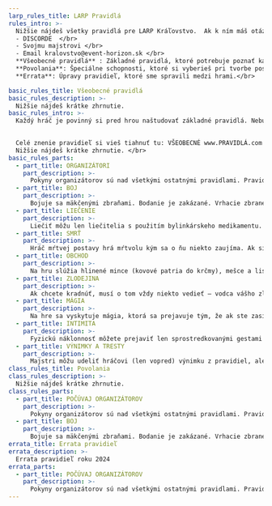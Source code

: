 ```yaml
---
larp_rules_title: LARP Pravidlá
rules_intro: >-
  Nižšie nájdeš všetky pravidlá pre LARP Kráľovstvo.  Ak k ním máš otázky neváhaj sa ozvať na  </br>
  - DISCORDE  </br>
  - Svojmu majstrovi </br> 
  - Email kralovstvo@event-horizon.sk </br> 
  **Všeobecné pravidlá** : Základné pravidlá, ktoré potrebuje poznať každý hráč. </br> 
  **Povolania**: Špeciálne schopnosti, ktoré si vyberieš pri tvorbe postavy alebo získaš počas hry.  </br>
  **Errata**: Úpravy pravidieľ, ktoré sme spravili medzi hrami.</br>

basic_rules_title: Všeobecné pravidlá
basic_rules_description: >-
  Nižšie nájdeš krátke zhrnutie.
basic_rules_intro: >-
  Každý hráč je povinný si pred hrou naštudovať základné pravidlá. Nebudeme vás z nich skúšať, no ich pochopenie je dôležité pre zážitok teba a ostatných spoluhráčov.  
    

  Celé znenie pravidieľ si vieš tiahnuť tu: VŠEOBECNÉ www.PRAVIDLÁ.com </br>  
  Nižšie nájdeš krátke zhrnutie. </br>
basic_rules_parts:
  - part_title: ORGANIZÁTORI
    part_description: >-
      Pokyny organizátorov sú nad všetkými ostatnými pravidlami. Pravidlá nie sú veľmi striktné, lebo hráčom dôverujeme, že chcú hlavne vytovriť spoločný dobrý zážitok. Dôverujte prosim aj vy nám, že keď vám niečo hovoríme, tak je to aby hra bola lepšia a bezpečnejšia pre všetkých.
  - part_title: BOJ
    part_description: >-
      Bojuje sa mäkčenými zbraňami. Bodanie je zakázané. Vrhacie zbrane musia byť celé mäkčené a bez tvrdého základu (vrhacie dýky…). Ak si chcete priniesť aj štít, je nevyhnutné si zmäkčiť jeho okraje. Zbrane kontrolujeme, nebezpečné na hru nepustíme. Neútočí sa na hlavu, krk a rozkrok. Protivníka nekopeme, nevykrúcame mu údy, neváľame ho na zem, ak s daným hráčom nie ste dohodnutí, že je to v poriadku. Či došlo k zásahu, určuje zasiahnutý hráč a na jeho cti je, aby to tak aj zahral. Po zásahu do končatiny ju nesmiete používať, dokým vás nevyliečia (min. 1 hodina). Po zásahu do trupu ste porazení, padáte na zem s ťažkým zranením, okrem plazenia a žobrania o pomoc už nič viac nedokážete, dokým vás nevyliečia (min. 3 hod). Ak tak uznáte za vhodné alebo to zo situácie vyplýva, môže sa stať, že vaša postava príde o končatinu alebo zmyslový orgán. Postava umiera, ak je explicitne zabitá, tzv. dorazená po tom, ako bola v stave ťažkého zranenia alebo ak bola podlo zavraždená mimo boja (napr. podrezanie), prípadne ak ju po dve zvonenia z ťažkého zranenia nikto neliečil.
  - part_title: LIEČENIE
    part_description: >-
      Liečiť môžu len liečitelia s použitím bylinkárskeho medikamentu. Okrem zranení sa na hre objavujú aj choroby, ktoré sa šíria jedlom a pitím a nakazenou končatinou (odseknuté ruky a nohy použité ako zbraň). Prejavy choroby je potrebné hrať zodpovedne, až pokým vás nevyliečia. Prejavy možno odpozerať od jeho prenášateľa.
  - part_title: SMRŤ
    part_description: >-
      Hráč mŕtvej postavy hrá mŕtvolu kým sa o ňu niekto zaujíma. Ak si po ňu dlho nikto nechodí, nech sa zdvihne a ide do Pekla. V Pekle zosnulú postavu súdi Smrť na základe jej svedomia a pobožnosti počas života. Čím bezbožnejší život, tým dlhší trest. Svoje šance si možno vylepšiť vďaka kňazom, ktorí vám nielen odovzdávajú slová bohov, ale vám i poskytujú znamenia viery pred nástrahami pekelnými. Ak sa chcete vyhnúť Peklu, je možné sa dohodnúť s Nekromantom, ktorý vás môže udržať na svete o niečo dlhšie a za rozumnú cenu. Smrť má práce vyše hlavy a z byrokratických dôvodov púšťa postavy, ktoré si odpykali svoj trest a chcú sa vrátiť, naspäť na svet. Nevrátia sa len tie postavy, ktorým niekto už za života zaplatil náhrobok u hlavného hrobára.
  - part_title: OBCHOD
    part_description: >-
      Na hru slúžia hlinené mince (kovové patria do krčmy), mešce a listiny. Na hre sa nachádza postava bankára/správcu burzy, u ktorého sa dajú ukladať herné peniaze, zakladať podniky, posielať karavány a sú vyplácané výnosy z majetkov.
  - part_title: ZLODEJINA
    part_description: >-
      Ak chcete kradnúť, musí o tom vždy niekto vedieť – vodca vášho zlodejského cechu alebo majster.
  - part_title: MÁGIA
    part_description: >-
      Na hre sa vyskytuje mágia, ktorá sa prejavuje tým, že ak ste zasiahnutí kúzlom, musíte splniť povinnosť, ktorú vám čarodejník dáva. Túto povinnosť sa dozviete buď z kontextu zaklínadla, ktoré počujete alebo vám ju prezradí majster. Začarovať vás môžu zaklínadlom (veršovaným), runami (magické obrazce), alchýmiou (nápoje, amulety) alebo čarovným predmetom. Nemožno vám magicky prikázať, niekomu priamo vziať život.
  - part_title: INTIMITA
    part_description: >-
      Fyzickú náklonnosť môžete prejaviť len sprostredkovanými gestami (tzv. ars amandi). Spolu s patričnými pohľadmi a inými prejavmi sa dotykom od partnerovej dlane, prepracúvate vyššie po jeho ruke až po rameno, čo sa považuje za nanajvýš intímne. Vzájomné držanie ramien sa už považuje za splynutie duší, či veľké zneuctenie. Tieto techniky majú zmysel len v kontexte danej situácie, ktorá musí byť sprevádzaná pohľadmi, nežnými či slizkými slovami až vzdychmi. Bez tohto kontextu je táto technika nefunkčná.
  - part_title: VÝNIMKY A TRESTY
    part_description: >-
      Majstri môžu udeliť hráčovi (len vopred) výnimku z pravidiel, ale aj trest za porušovanie pravidiel. Príkladom trestu je napríklad napomenutie alebo 10 minútové vylúčenie z herného priestoru (pre horúce hlavy) až po vylúčenie z hry.
class_rules_title: Povolania
class_rules_description: >-
  Nižšie nájdeš krátke zhrnutie.
class_rules_parts:
  - part_title: POČÚVAJ ORGANIZÁTOROV
    part_description: >-
      Pokyny organizátorov sú nad všetkými ostatnými pravidlami. Pravidlá nie sú veľmi striktné, lebo hráčom dôverujeme, že chcú hlavne vytovriť spoločný dobrý zážitok. Dôverujte prosim aj vy nám, že keď vám niečo hovoríme, tak je to aby hra bola lepšia a bezpečnejšia pre všetkých.
  - part_title: BOJ
    part_description: >-
      Bojuje sa mäkčenými zbraňami. Bodanie je zakázané. Vrhacie zbrane musia byť celé mäkčené a bez tvrdého základu (vrhacie dýky…). Ak si chcete priniesť aj štít, je nevyhnutné si zmäkčiť jeho okraje. Zbrane kontrolujeme, nebezpečné na hru nepustíme. Neútočí sa na hlavu, krk a rozkrok. Protivníka nekopeme, nevykrúcame mu údy, neváľame ho na zem, ak s daným hráčom nie ste dohodnutí, že je to v poriadku. Či došlo k zásahu, určuje zasiahnutý hráč a na jeho cti je, aby to tak aj zahral. Po zásahu do končatiny ju nesmiete používať, dokým vás nevyliečia (min. 1 hodina). Po zásahu do trupu ste porazení, padáte na zem s ťažkým zranením, okrem plazenia a žobrania o pomoc už nič viac nedokážete, dokým vás nevyliečia (min. 3 hod). Ak tak uznáte za vhodné alebo to zo situácie vyplýva, môže sa stať, že vaša postava príde o končatinu alebo zmyslový orgán. Postava umiera, ak je explicitne zabitá, tzv. dorazená po tom, ako bola v stave ťažkého zranenia alebo ak bola podlo zavraždená mimo boja (napr. podrezanie), prípadne ak ju po dve zvonenia z ťažkého zranenia nikto neliečil.
errata_title: Errata pravidieľ
errata_description: >-
  Errata pravidieľ roku 2024
errata_parts:
  - part_title: POČÚVAJ ORGANIZÁTOROV
    part_description: >-
      Pokyny organizátorov sú nad všetkými ostatnými pravidlami. Pravidlá nie sú veľmi striktné, lebo hráčom dôverujeme, že chcú hlavne vytovriť spoločný dobrý zážitok. Dôverujte prosim aj vy nám, že keď vám niečo hovoríme, tak je to aby hra bola lepšia a bezpečnejšia pre všetkých.
---
```

